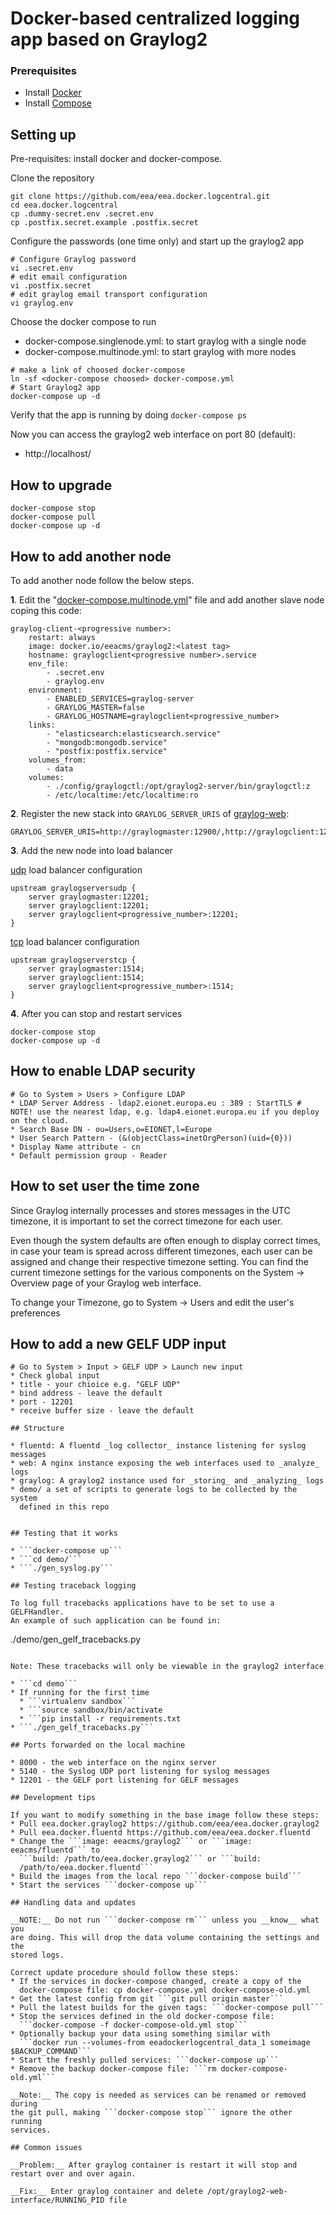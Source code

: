 # Docker-based centralized logging app based on Graylog2

### Prerequisites

- Install [Docker](https://docs.docker.com/installation/)
- Install [Compose](https://docs.docker.com/compose/install/)

## Setting up

Pre-requisites: install docker and docker-compose.

Clone the repository

```
git clone https://github.com/eea/eea.docker.logcentral.git
cd eea.docker.logcentral
cp .dummy-secret.env .secret.env
cp .postfix.secret.example .postfix.secret
```
Configure the passwords (one time only) and start up the graylog2 app

```
# Configure Graylog password
vi .secret.env
# edit email configuration
vi .postfix.secret
# edit graylog email transport configuration
vi graylog.env
```

Choose the docker compose to run

* docker-compose.singlenode.yml: to start graylog with a single node
* docker-compose.multinode.yml: to start graylog with more nodes

```
# make a link of choosed docker-compose
ln -sf <docker-compose choosed> docker-compose.yml
# Start Graylog2 app
docker-compose up -d
```

Verify that the app is running by doing ```docker-compose ps```

Now you can access the graylog2 web interface on port 80 (default):
* http://localhost/
 
## How to upgrade

```
docker-compose stop
docker-compose pull
docker-compose up -d 
```
## How to add another node

To add another node follow the below steps.

__1__. Edit the "[docker-compose.multinode.yml](docker-compose.multinode.yml)" file and add another slave node coping this code:

```
graylog-client-<progressive number>:
    restart: always
    image: docker.io/eeacms/graylog2:<latest tag>
    hostname: graylogclient<progressive number>.service
    env_file:
        - .secret.env
        - graylog.env
    environment:
        - ENABLED_SERVICES=graylog-server
        - GRAYLOG_MASTER=false
        - GRAYLOG_HOSTNAME=graylogclient<progressive_number>
    links:
        - "elasticsearch:elasticsearch.service"
        - "mongodb:mongodb.service"
        - "postfix:postfix.service"
    volumes_from:
        - data
    volumes:
        - ./config/graylogctl:/opt/graylog2-server/bin/graylogctl:z
        - /etc/localtime:/etc/localtime:ro
```
 
__2__. Register the new stack into ```GRAYLOG_SERVER_URIS``` of [graylog-web](docker-compose.multinode.yml#L88):

```
GRAYLOG_SERVER_URIS=http://graylogmaster:12900/,http://graylogclient:12900/,http://graylogclient<progressive_number>:12900/
```

__3__. Add the new node into load balancer

[udp](config/nginx.balancer.conf#L#L8-L11) load balancer configuration
```
upstream graylogserversudp {
    server graylogmaster:12201;
    server graylogclient:12201;
    server graylogclient<progressive_number>:12201;
}
```
[tcp](config/nginx.balancer.conf#L#L18-L21) load balancer configuration
```
upstream graylogserverstcp {
    server graylogmaster:1514;
    server graylogclient:1514;
    server graylogclient<progressive_number>:1514;
}
```

__4__. After you can stop and restart services

```
docker-compose stop
docker-compose up -d
```

## How to enable LDAP security
```
# Go to System > Users > Configure LDAP
* LDAP Server Address - ldap2.eionet.europa.eu : 389 : StartTLS # NOTE! use the nearest ldap, e.g. ldap4.eionet.europa.eu if you deploy on the cloud.
* Search Base DN - ou=Users,o=EIONET,l=Europe
* User Search Pattern - (&(objectClass=inetOrgPerson)(uid={0}))
* Display Name attribute - cn
* Default permission group - Reader
```

## How to set user the time zone

Since Graylog internally processes and stores messages in the UTC timezone, it is important to set the correct timezone for each user.

Even though the system defaults are often enough to display correct times, in case your team is spread across different timezones, each user can be assigned and change their respective timezone setting. You can find the current timezone settings for the various components on the System -> Overview page of your Graylog web interface.

To change your Timezone, go to System -> Users and edit the user's preferences

## How to add a new GELF UDP input

```
# Go to System > Input > GELF UDP > Launch new input
* Check global input
* title - your chioice e.g. "GELF UDP"
* bind address - leave the default
* port - 12201
* receive buffer size - leave the default

## Structure

* fluentd: A fluentd _log collector_ instance listening for syslog messages
* web: A nginx instance exposing the web interfaces used to _analyze_ logs
* graylog: A graylog2 instance used for _storing_ and _analyzing_ logs
* demo/ a set of scripts to generate logs to be collected by the system 
  defined in this repo


## Testing that it works

* ```docker-compose up```
* ```cd demo/```
* ```./gen_syslog.py```

## Testing traceback logging

To log full tracebacks applications have to be set to use a GELFHandler.
An example of such application can be found in:

```
./demo/gen_gelf_tracebacks.py
```

Note: These tracebacks will only be viewable in the graylog2 interface

* ```cd demo```
* If running for the first time
  * ```virtualenv sandbox```
  * ```source sandbox/bin/activate
  * ```pip install -r requirements.txt
* ```./gen_gelf_tracebacks.py```

## Ports forwarded on the local machine

* 8000 - the web interface on the nginx server
* 5140 - the Syslog UDP port listening for syslog messages
* 12201 - the GELF port listening for GELF messages

## Development tips

If you want to modify something in the base image follow these steps:
* Pull eea.docker.graylog2 https://github.com/eea/eea.docker.graylog2
* Pull eea.docker.fluentd https://github.com/eea/eea.docker.fluentd
* Change the ```image: eeacms/graylog2``` or ```image: eeacms/fluentd``` to
  ```build: /path/to/eea.docker.graylog2``` or ```build:
  /path/to/eea.docker.fluentd```
* Build the images from the local repo ```docker-compose build```
* Start the services ```docker-compose up```

## Handling data and updates

__NOTE:__ Do not run ```docker-compose rm``` unless you __know__ what you
are doing. This will drop the data volume containing the settings and the
stored logs.

Correct update procedure should follow these steps:
* If the services in docker-compose changed, create a copy of the
  docker-compose file: cp docker-compose.yml docker-compose-old.yml
* Get the latest config from git ```git pull origin master```
* Pull the latest builds for the given tags: ```docker-compose pull```
* Stop the services defined in the old docker-compose file:
  ```docker-compose -f docker-compose-old.yml stop```
* Optionally backup your data using something similar with
  ```docker run --volumes-from eeadockerlogcentral_data_1 someimage $BACKUP_COMMAND``` 
* Start the freshly pulled services: ```docker-compose up```
* Remove the backup docker-compose file: ```rm docker-compose-old.yml```

__Note:__ The copy is needed as services can be renamed or removed during
the git pull, making ```docker-compose stop``` ignore the other running
services.

## Common issues

__Problem:__ After graylog container is restart it will stop and restart over and over again.

__Fix:__ Enter graylog container and delete /opt/graylog2-web-interface/RUNNING_PID file
